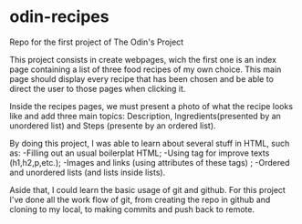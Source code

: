 # odin-recipes
Repo for the first project of The Odin's Project 

This project consists in create webpages, wich the first one is an index page containing a list of three food recipes of my own choice. This main page should display every recipe that has been chosen and be able to direct the user to those pages when clicking it.

Inside the recipes pages, we must present a photo of what the recipe looks like and add three main topics: Description, Ingredients(presented by an unordered list) and Steps (presente by an ordered list).

By doing this project, I was able to learn about several stuff in HTML, such as:
    -Filling out an usual boilerplat HTML;
    -Using tag for improve texts (h1,h2,p,etc.);
    -Images and links (using attributes of these tags) ;
    -Ordered and unordered lists (and lists inside lists).

Aside that, I could learn the basic usage of git and github. For this project I've done all the work flow of git, from creating the repo in github and cloning to my local, to making commits and push back to remote.
